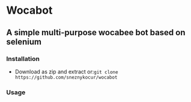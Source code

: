 # Wocabot

## A simple multi-purpose wocabee bot based on selenium

### Installation

- Download as zip and extract or:`git clone https://github.com/sneznykocur/wocabot`

### Usage

